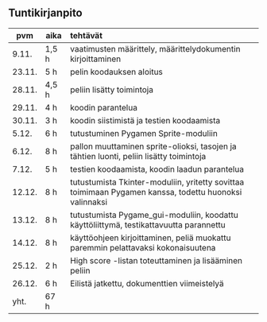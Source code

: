 ## Tuntikirjanpito
  
pvm    | aika | tehtävät
------ | ---- | :--------
9.11.|1,5 h|vaatimusten määrittely, määrittelydokumentin kirjoittaminen
23.11.|5 h|pelin koodauksen aloitus
28.11.|4,5 h|peliin lisätty toimintoja
29.11.|4 h|koodin parantelua
30.11.|3 h|koodin siistimistä ja testien koodaamista
5.12.|6 h|tutustuminen Pygamen Sprite-moduliin
6.12.|8 h|pallon muuttaminen sprite-olioksi, tasojen ja tähtien luonti, peliin lisätty toimintoja
7.12.|5 h|testien koodaamista, koodin laadun parantelua
12.12.|8 h|tutustumista Tkinter-moduliin, yritetty sovittaa toimimaan Pygamen kanssa, todettu huonoksi valinnaksi
13.12.|8 h|tutustumista Pygame_gui-moduliin, koodattu käyttöliittymä, testikattavuutta parannettu
14.12.|8 h|käyttöohjeen kirjoittaminen, peliä muokattu paremmin pelattavaksi kokonaisuutena
25.12.|2 h|High score -listan toteuttaminen ja lisääminen peliin
26.12.|6 h|Eilistä jatkettu, dokumenttien viimeistelyä
yht.|67 h|

